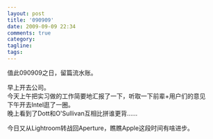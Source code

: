 ```yaml
---
layout: post
title: '090909'
date: 2009-09-09 22:34
comments: true
category: 
tagline: 
tags:
---
```

    

值此090909之日，留篇流水账。

  
  
早上开去公司。  
今天上午把实习做的工作简要地汇报了一下，听取一下前辈+用户们的意见  
下午开去Intel逛了一圈。  
晚上看到了Dott和O'Sullivan互相比拼谁更背……

  
  
今日又从Lightroom转战回Aperture，瞧瞧Apple这段时间有啥进步。
